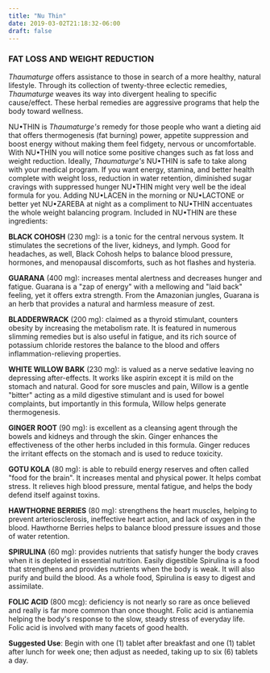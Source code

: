 ```yaml
---
title: "Nu Thin"
date: 2019-03-02T21:18:32-06:00
draft: false
---
```


### FAT LOSS AND WEIGHT REDUCTION

<cite>Thaumaturge</cite> offers assistance to those in search of a more healthy, natural lifestyle. Through its collection of twenty-three eclectic remedies, <cite>Thaumaturge</cite> weaves its way into divergent healing to specific cause/effect. These herbal remedies are aggressive programs that help the body toward wellness.

NU•THIN is <cite>Thaumaturge's</cite> remedy for those people who want a dieting aid that offers thermogenesis (fat burning) power, appetite suppression and boost energy without making them feel fidgety, nervous or uncomfortable. With NU•THIN you will notice some positive changes such as fat loss and weight reduction. Ideally, <cite>Thaumaturge's</cite> NU•THIN is safe to take along with your medical program. If you want energy, stamina, and better health complete with weight loss, reduction in water retention, diminished sugar cravings with suppressed hunger NU•THIN might very well be the ideal formula for you. Adding NU•LACEN in the morning or NU•LACTONE or better yet NU•ZAREBA at night as a compliment to NU•THIN accentuates the whole weight balancing program. Included in NU•THIN are these ingredients:

**BLACK COHOSH** (230 mg): is a tonic for the central nervous system. It stimulates the secretions of the liver, kidneys, and lymph. Good for headaches, as well, Black Cohosh helps to balance blood pressure, hormones, and menopausal discomforts, such as hot flashes and hysteria.

**GUARANA** (400 mg): increases mental alertness and decreases hunger and fatigue. Guarana is a "zap of energy" with a mellowing and "laid back" feeling, yet it offers extra strength. From the Amazonian jungles, Guarana is an herb that provides a natural and harmless measure of zest.

**BLADDERWRACK** (200 mg): claimed as a thyroid stimulant, counters obesity by increasing the metabolism rate. It is featured in numerous slimming remedies but is also useful in fatigue, and its rich source of potassium chloride restores the balance to the blood and offers inflammation-relieving properties.

**WHITE WILLOW BARK** (230 mg): is valued as a nerve sedative leaving no depressing after-effects. It works like aspirin except it is mild on the stomach and natural. Good for sore muscles and pain, Willow is a gentle "bitter" acting as a mild digestive stimulant and is used for bowel complaints, but importantly in this formula, Willow helps generate thermogenesis.

**GINGER ROOT** (90 mg): is excellent as a cleansing agent through the bowels and kidneys and through the skin. Ginger enhances the effectiveness of the other herbs included in this formula. Ginger reduces the irritant effects on the stomach and is used to reduce toxicity.

**GOTU KOLA** (80 mg): is able to rebuild energy reserves and often called "food for the brain". It increases mental and physical power. It helps combat stress. It relieves high blood pressure, mental fatigue, and helps the body defend itself against toxins.

**HAWTHORNE BERRIES** (80 mg): strengthens the heart muscles, helping to prevent arteriosclerosis, ineffective heart action, and lack of oxygen in the blood. Hawthorne Berries helps to balance blood pressure issues and those of water retention.

**SPIRULINA** (60 mg): provides nutrients that satisfy hunger the body craves when it is depleted in essential nutrition. Easily digestible Spirulina is a food that strengthens and provides nutrients when the body is weak. It will also purify and build the blood. As a whole food, Spirulina is easy to digest and assimilate.

**FOLIC ACID** (800 mcg): deficiency is not nearly so rare as once believed and really is far more common than once thought. Folic acid is antianemia helping the body's response to the slow, steady stress of everyday life. Folic acid is involved with many facets of good health.

**Suggested Use**: Begin with one (1) tablet after breakfast and one (1) tablet after lunch for week one; then adjust as needed, taking up to six (6) tablets a day.
